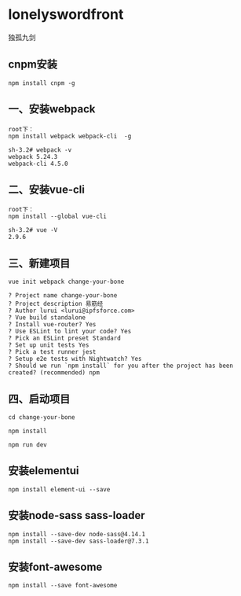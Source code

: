 # lonelyswordfront
独孤九剑

## cnpm安装
```
npm install cnpm -g
```
## 一、安装webpack
```
root下：
npm install webpack webpack-cli  -g

sh-3.2# webpack -v
webpack 5.24.3
webpack-cli 4.5.0
```

## 二、安装vue-cli
```
root下：
npm install --global vue-cli

sh-3.2# vue -V
2.9.6
```

## 三、新建项目
```
vue init webpack change-your-bone

? Project name change-your-bone
? Project description 易筋经
? Author lurui <lurui@ipfsforce.com>
? Vue build standalone
? Install vue-router? Yes
? Use ESLint to lint your code? Yes
? Pick an ESLint preset Standard
? Set up unit tests Yes
? Pick a test runner jest
? Setup e2e tests with Nightwatch? Yes
? Should we run `npm install` for you after the project has been created? (recommended) npm
```

## 四、启动项目
```
cd change-your-bone

npm install

npm run dev
```

## 安装elementui
```
npm install element-ui --save
```

## 安装node-sass sass-loader
```
npm install --save-dev node-sass@4.14.1
npm install --save-dev sass-loader@7.3.1
```

## 安装font-awesome
```
npm install --save font-awesome
```
